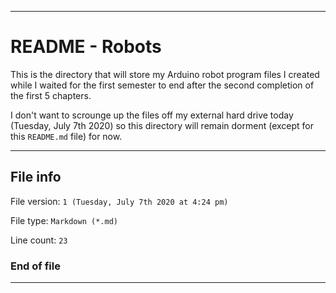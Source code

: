 
***

# README - Robots

This is the directory that will store my Arduino robot program files I created while I waited for the first semester to end after the second completion of the first 5 chapters.

I don't want to scrounge up the files off my external hard drive today (Tuesday, July 7th 2020) so this directory will remain dorment (except for this `README.md` file) for now.

***

## File info

File version: `1 (Tuesday, July 7th 2020 at 4:24 pm)`

File type: `Markdown (*.md)`

Line count: `23`

### End of file

***
